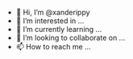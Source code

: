 - 👋 Hi, I’m @xanderippy
- 👀 I’m interested in ...
- 🌱 I’m currently learning ...
- 💞️ I’m looking to collaborate on ...
- 📫 How to reach me ...

<!---
xanderippy/xanderippy is a ✨ special ✨ repository because its `README.md` (this file) appears on your GitHub profile.
You can click the Preview link to take a look at your changes.
--->
